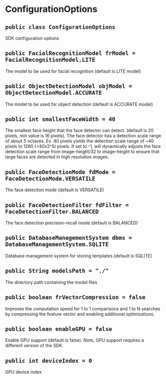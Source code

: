# ConfigurationOptions

## `public class ConfigurationOptions`

SDK configuration options

## `public FacialRecognitionModel frModel = FacialRecognitionModel.LITE`

The model to be used for facial recognition (default is LITE model)

## `public ObjectDetectionModel objModel = ObjectDetectionModel.ACCURATE`

The model to be used for object detection (default is ACCURATE model)

## `public int smallestFaceWidth = 40`

The smallest face height that the face detector can detect. (default is 20 pixels, min value is 16 pixels). The face detector has a detection scale range of about 5 octaves. Ex. 40 pixels yields the detection scale range of ~40 pixels to 1280 (=40x2^5) pixels. If set to -1, will dynamically adjusts the face detection scale range from image-height/32 to image-height to ensure that large faces are detected in high resolution images.

## `public FaceDetectionMode fdMode = FaceDetectionMode.VERSATILE`

The face detection mode (default is VERSATILE)

## `public FaceDetectionFilter fdFilter = FaceDetectionFilter.BALANCED`

The face detection precision-recall mode (default is BALANCED)

## `public DatabaseManagementSystem dbms = DatabaseManagementSystem.SQLITE`

Database management system for storing templates (default is SQLITE)

## `public String modelsPath = "./"`

The directory path containing the model files

## `public boolean frVectorCompression = false`

Improves the computation speed for 1 to 1 comparisons and 1 to N searches by compressing the feature vector and enabling additional optimizations.

## `public boolean enableGPU = false`

Enable GPU support (default is false). Note, GPU support requires a different version of the SDK.

## `public int deviceIndex = 0`

GPU device index
